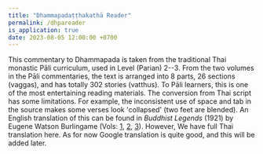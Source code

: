 ```yaml
---
title: "Dhammapadaṭṭhakathā Reader"
permalink: /dhpareader
is_application: true
date: 2023-08-05 12:00:00 +0700
---
```


This commentary to Dhammapada is taken from the traditional Thai monastic Pāli curriculum, used in Level (Parian) 2--3. From the two volumes in the Pāli commentaries, the text is arranged into 8 parts, 26 sections (vaggas), and has totally 302 stories (vatthus). To Pāli learners, this is one of the most entertaining reading materials. The conversion from Thai script has some limitations. For example, the inconsistent use of space and tab in the source makes some verses look 'collapsed' (two feet are blended). An English translation of this can be found in *Buddhist Legends* (1921) by Eugene Watson Burlingame (Vols: [1](https://archive.org/details/buddhistlegends01burluoft), [2](https://archive.org/details/buddhistlegends02burluoft), [3](https://archive.org/details/buddhistlegends03burluoft)). However, We have full Thai translation here. As for now Google translation is quite good, and this will be added later.

<div id="toolbar" style="display:none">
<button onClick="dhpaReader.showTOC();">TOC</button>
<select id="partselector" onClick="dhpaReader.selectPart();">
<option value="1">Part I</option>
<option value="2">Part II</option>
<option value="3">Part III</option>
<option value="4">Part IV</option>
<option value="5">Part V</option>
<option value="6">Part VI</option>
<option value="7">Part VII</option>
<option value="8">Part VIII</option>
</select>
<select id="vatthuselector" onChange="dhpaReader.goVatthu();"></select>
<button onClick="dhpaReader.loadText();">Load</button>
<button onClick="dhpaReader.openTransThai();">Thai Tr.</button>
<label for="synctrans"><input type="checkbox" id="synctrans">Sync</label>
</div>
<div id="textdisplay"></div>
<script src="/assets/js/dhpareader.js"></script>
<script src="/assets/js/pako_inflate.min.js"></script>
<script>
dhpaReader.loadTOC();
</script>
